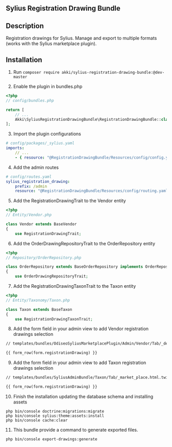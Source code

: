## Sylius Registration Drawing Bundle

## Description
Registration drawings for Sylius. Manage and export to multiple formats (works with the Sylius marketplace plugin).

## Installation

1. Run `composer require akki/sylius-registration-drawing-bundle:@dev-master`

2. Enable the plugin in bundles.php

```php
<?php
// config/bundles.php

return [
    // ...
    Akki\SyliusRegistrationDrawingBundle\RegistrationDrawingBundle::class => ['all' => true],
];
```

3. Import the plugin configurations

```yml
# config/packages/_sylius.yaml
imports:
    // ...
    - { resource: "@RegistrationDrawingBundle/Resources/config/config.yaml" }
```

4. Add the admin routes

```yml
# config/routes.yaml
sylius_registration_drawing:
    prefix: /admin
    resource: "@RegistrationDrawingBundle/Resources/config/routing.yaml"
```

5. Add the RegistrationDrawingTrait to the Vendor entity

```php
<?php
// Entity/Vendor.php

class Vendor extends BaseVendor
{
    use RegistrationDrawingTrait;
```

6. Add the OrderDrawingRepositoryTrait to the OrderRepository entity

```php
<?php
// Repository/OrderRepository.php

class OrderRepository extends BaseOrderRepository implements OrderRepositoryInterface
{
    use OrderDrawingRepositoryTrait;
```

7. Add the RegistrationDrawingTaxonTrait to the Taxon entity

```php
<?php
// Entity/Taxonomy/Taxon.php

class Taxon extends BaseTaxon
{
    use RegistrationDrawingTaxonTrait;
```

8. Add the form field in your admin view to add Vendor registration drawings selection

```html
// templates/bundles/OdiseoSyliusMarketplacePlugin/Admin/Vendor/Tab/_details.html.twig

{{ form_row(form.registrationDrawing) }}
```

9. Add the form field in your admin view to add Taxon registration drawings selection

```html
// templates/bundles/SyliusAdminBundle/Taxon/Tab/_market_place.html.twig

{{ form_row(form.registrationDrawing) }}
```

10. Finish the installation updating the database schema and installing assets

```
php bin/console doctrine:migrations:migrate
php bin/console sylius:theme:assets:install
php bin/console cache:clear
```

11. This bundle provide a command to generate exported files.

```
php bin/console export-drawings:generate
```
